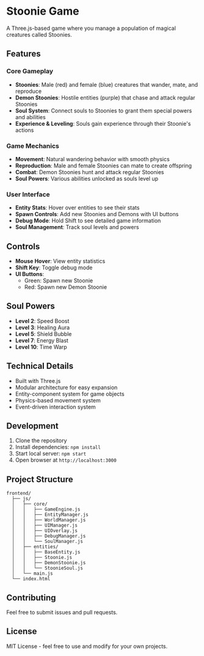 # Stoonie Game

A Three.js-based game where you manage a population of magical creatures called Stoonies.

## Features

### Core Gameplay
- **Stoonies**: Male (red) and female (blue) creatures that wander, mate, and reproduce
- **Demon Stoonies**: Hostile entities (purple) that chase and attack regular Stoonies
- **Soul System**: Connect souls to Stoonies to grant them special powers and abilities
- **Experience & Leveling**: Souls gain experience through their Stoonie's actions

### Game Mechanics
- **Movement**: Natural wandering behavior with smooth physics
- **Reproduction**: Male and female Stoonies can mate to create offspring
- **Combat**: Demon Stoonies hunt and attack regular Stoonies
- **Soul Powers**: Various abilities unlocked as souls level up

### User Interface
- **Entity Stats**: Hover over entities to see their stats
- **Spawn Controls**: Add new Stoonies and Demons with UI buttons
- **Debug Mode**: Hold Shift to see detailed game information
- **Soul Management**: Track soul levels and powers

## Controls
- **Mouse Hover**: View entity statistics
- **Shift Key**: Toggle debug mode
- **UI Buttons**: 
  - Green: Spawn new Stoonie
  - Red: Spawn new Demon Stoonie

## Soul Powers
- **Level 2**: Speed Boost
- **Level 3**: Healing Aura
- **Level 5**: Shield Bubble
- **Level 7**: Energy Blast
- **Level 10**: Time Warp

## Technical Details
- Built with Three.js
- Modular architecture for easy expansion
- Entity-component system for game objects
- Physics-based movement system
- Event-driven interaction system

## Development
1. Clone the repository
2. Install dependencies: `npm install`
3. Start local server: `npm start`
4. Open browser at `http://localhost:3000`

## Project Structure
```
frontend/
  ├── js/
  │   ├── core/
  │   │   ├── GameEngine.js
  │   │   ├── EntityManager.js
  │   │   ├── WorldManager.js
  │   │   ├── UIManager.js
  │   │   ├── UIOverlay.js
  │   │   ├── DebugManager.js
  │   │   └── SoulManager.js
  │   ├── entities/
  │   │   ├── BaseEntity.js
  │   │   ├── Stoonie.js
  │   │   ├── DemonStoonie.js
  │   │   └── StoonieSoul.js
  │   └── main.js
  └── index.html
```

## Contributing
Feel free to submit issues and pull requests.

## License
MIT License - feel free to use and modify for your own projects.
